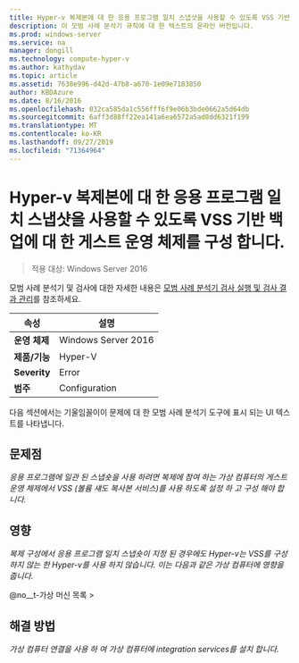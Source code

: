```yaml
---
title: Hyper-v 복제본에 대 한 응용 프로그램 일치 스냅샷을 사용할 수 있도록 VSS 기반 백업에 대 한 게스트 운영 체제를 구성 합니다.
description: 이 모범 사례 분석기 규칙에 대 한 텍스트의 온라인 버전입니다.
ms.prod: windows-server
ms.service: na
manager: dongill
ms.technology: compute-hyper-v
ms.author: kathydav
ms.topic: article
ms.assetid: 7638e996-d42d-47b8-a670-1e09e7183850
author: KBDAzure
ms.date: 8/16/2016
ms.openlocfilehash: 032ca585da1c556fff6f9e06b3bde0662a5d64db
ms.sourcegitcommit: 6aff3d88ff22ea141a6ea6572a5ad8dd6321f199
ms.translationtype: MT
ms.contentlocale: ko-KR
ms.lasthandoff: 09/27/2019
ms.locfileid: "71364964"
---
```

# <a name="configure-guest-operating-systems-for-vss-based-backups-to-enable-application-consistent-snapshots-for-hyper-v-replica"></a>Hyper-v 복제본에 대 한 응용 프로그램 일치 스냅샷을 사용할 수 있도록 VSS 기반 백업에 대 한 게스트 운영 체제를 구성 합니다.

>적용 대상: Windows Server 2016

모범 사례 분석기 및 검사에 대한 자세한 내용은 [모범 사례 분석기 검사 실행 및 검사 결과 관리](https://go.microsoft.com/fwlink/p/?LinkID=223177)를 참조하세요.  
  
|속성|설명|  
|-|-|  
|**운영 체제**|Windows Server 2016|  
|**제품/기능**|Hyper-V|  
|**Severity**|Error|  
|**범주**|Configuration|  
  
다음 섹션에서는 기울임꼴이이 문제에 대 한 모범 사례 분석기 도구에 표시 되는 UI 텍스트를 나타냅니다.  
  
## <a name="issue"></a>문제점  
*응용 프로그램에 일관 된 스냅숏을 사용 하려면 복제에 참여 하는 가상 컴퓨터의 게스트 운영 체제에서 VSS (볼륨 섀도 복사본 서비스)를 사용 하도록 설정 하 고 구성 해야 합니다.*  
  
## <a name="impact"></a>영향  
*복제 구성에서 응용 프로그램 일치 스냅숏이 지정 된 경우에도 Hyper-v는 VSS를 구성 하지 않는 한 Hyper-v를 사용 하지 않습니다. 이는 다음과 같은 가상 컴퓨터에 영향을 줍니다.*  
  
@no__t-가상 머신 목록 >  
  
## <a name="resolution"></a>해결 방법  
*가상 컴퓨터 연결을 사용 하 여 가상 컴퓨터에 integration services를 설치 합니다.*  
  



